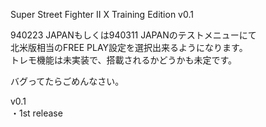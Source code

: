 Super Street Fighter II X Training Edition v0.1  

940223 JAPANもしくは940311 JAPANのテストメニューにて  
北米版相当のFREE PLAY設定を選択出来るようになります。  
トレモ機能は未実装で、搭載されるかどうかも未定です。  

バグってたらごめんなさい。  

v0.1  
・1st release  
